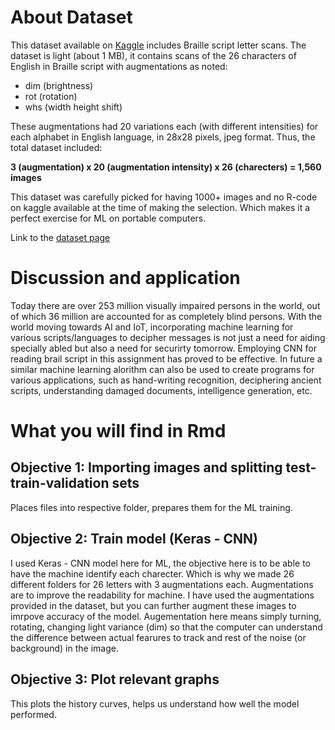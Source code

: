 
# About Dataset

This dataset available on [Kaggle](https://www.kaggle.com/shanks0465/braille-character-dataset) includes Braille script letter scans. The dataset is light (about 1 MB), it contains scans of the 26 characters of English in Braille script with augmentations as noted:

- dim (brightness)
- rot (rotation)
- whs (width height shift)

These augmentations had 20 variations each (with different intensities) for each alphabet in English language, in 28x28 pixels, jpeg format.
Thus, the total dataset included: 


**3 (augmentation) x 20 (augmentation intensity) x 26 (charecters) = 1,560 images**



This dataset was carefully picked for having 1000+ images and no R-code on kaggle available at the time of making the selection. Which makes it a perfect exercise for ML on portable computers.


Link to the [dataset page](https://www.kaggle.com/shanks0465/braille-character-dataset)


# Discussion and application

Today there are over 253 million visually impaired persons in the world, out of which 36 million are accounted for as completely blind persons. With the world moving towards AI and IoT, incorporating machine learning for various scripts/languages to decipher messages is not just a need for aiding specially abled but also a need for securirty tomorrow. Employing CNN for reading brail script in this assignment has proved to be effective. 
In future a similar machine learning alorithm can also be used to create programs for various applications, such as hand-writing recognition, deciphering ancient scripts, understanding damaged documents, intelligence generation, etc. 

# What you will find in Rmd

## Objective 1: Importing images and splitting test-train-validation sets
Places files into respective folder, prepares them for the ML training.

## Objective 2: Train model (Keras - CNN)
I used Keras - CNN model here for ML, the objective here is to be able to have the machine identify each charecter. Which is why we made 26 different folders for 26 letters with 3 augmentations each. Augmentations are to improve the readability for machine. I have used the augmentations provided in the dataset, but you can further augment these images to imrpove accuracy of the model. Augementation here means simply turning, rotating, changing light variance (dim) so that the computer can understand the difference between actual fearures to track and rest of the noise (or background) in the image.

## Objective 3: Plot relevant graphs
This plots the history curves, helps us understand how well the model performed.
